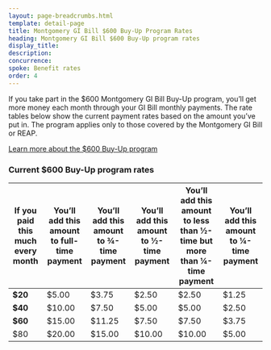 ```yaml
---
layout: page-breadcrumbs.html
template: detail-page
title: Montgomery GI Bill $600 Buy-Up Program Rates
heading: Montgomery GI Bill $600 Buy-Up program rates
display_title:
description: 
concurrence: 
spoke: Benefit rates
order: 4
---
```


<div class="va-introtext">
  
If you take part in the $600 Montgomery GI Bill Buy-Up program, you’ll get more money each month through your GI Bill monthly
payments. The rate tables below show the current payment rates based on the amount you’ve put in. The program applies only to
those covered by the Montgomery GI Bill or REAP.

[Learn more about the $600 Buy-Up program](/education/about-gi-bill-benefits/montgomery-active-duty/buy-up/)

### Current $600 Buy-Up program rates

| **If you paid this much every month** | **You’ll add this amount to full-time payment** | **You’ll add this amount to ¾-time payment** | **You’ll add this amount to ½-time payment** | **You’ll add this amount to less than ½-time but more than ¼-time payment** | **You’ll add this amount to ¼-time payment** |
|------|------|------|------|------|------|
| **$20** |	$5.00 |	$3.75	| $2.50 |	$2.50 |	$1.25 |
| **$40** |	$10.00 |$7.50	| $5.00	| $5.00	| $2.50 |
| **$60**	| $15.00 | $11.25	| $7.50	| $7.50	| $3.75 |
| $80	| $20.00	| $15.00	| $10.00	| $10.00	| $5.00 |
